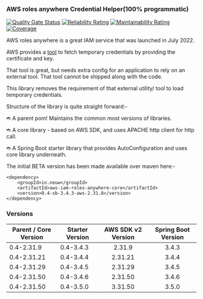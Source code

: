 ### AWS roles anywhere Credential Helper(100% programmatic)

[![Quality Gate Status](https://sonarcloud.io/api/project_badges/measure?project=neuw_aws-iam-roles-anywhere&metric=alert_status&token=c504fc27486350af3da99abb8f023932fe4caab3)](https://sonarcloud.io/summary/new_code?id=neuw_aws-iam-roles-anywhere)
[![Reliability Rating](https://sonarcloud.io/api/project_badges/measure?project=neuw_aws-iam-roles-anywhere&metric=reliability_rating&token=c504fc27486350af3da99abb8f023932fe4caab3)](https://sonarcloud.io/summary/new_code?id=neuw_aws-iam-roles-anywhere)
[![Maintainability Rating](https://sonarcloud.io/api/project_badges/measure?project=neuw_aws-iam-roles-anywhere&metric=sqale_rating&token=c504fc27486350af3da99abb8f023932fe4caab3)](https://sonarcloud.io/summary/new_code?id=neuw_aws-iam-roles-anywhere)
[![Coverage](https://sonarcloud.io/api/project_badges/measure?project=neuw_aws-iam-roles-anywhere&metric=coverage&token=c504fc27486350af3da99abb8f023932fe4caab3)](https://sonarcloud.io/summary/new_code?id=neuw_aws-iam-roles-anywhere)

AWS roles anywhere is a great IAM service that was launched in July 2022.

AWS provides a [tool](https://github.com/aws/rolesanywhere-credential-helper) to fetch temporary credentials by providing the certificate and key.

That tool is great, but needs extra config for an application to rely on an external tool.
That tool cannot be shipped along with the code.

This library removes the requirement of that external utility/ tool to load temporary credentials.

Structure of the library is quite straight forward:-

➬ A parent pom! Maintains the common most versions of libraries.

➬ A core library - based on AWS SDK, and uses APACHE http client for http call.

➬ A Spring Boot starter library that provides AutoConfiguration and uses core library underneath.

The initial BETA version has been made available over maven here:-

```
<dependency>
    <groupId>in.neuw</groupId>
    <artifactId>aws-iam-roles-anywhere-core</artifactId>
    <version>0.4-sb-3.4.3-aws-2.31.8</version>
</dependency>
```

### Versions

| Parent / Core Version | Starter Version | AWS SDK v2 Version | Spring Boot Version |
|-----------------------|-----------------|:------------------:|:-------------------:|
| 0.4-2.31.9            | 0.4-3.4.3       |       2.31.9       |        3.4.3        |
| 0.4-2.31.21           | 0.4-3.4.4       |      2.31.21       |        3.4.4        |
| 0.4-2.31.29           | 0.4-3.4.5       |      2.31.29       |        3.4.5        |
| 0.4-2.31.50           | 0.4-3.4.6       |      2.31.50       |        3.4.6        |
| 0.4-2.31.50           | 0.4-3.5.0       |      3.31.50       |        3.5.0        |


